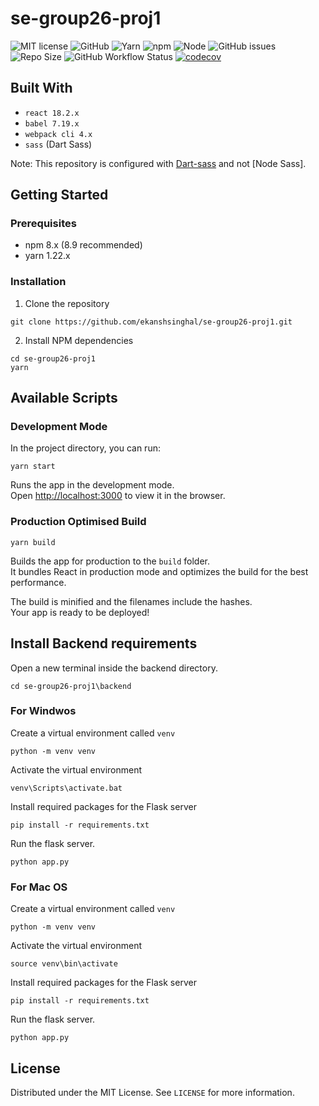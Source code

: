 # se-group26-proj1

![MIT license](https://img.shields.io/badge/License-MIT-green.svg)
![GitHub](https://img.shields.io/badge/Language-JavaScript-blue.svg)
![Yarn](https://img.shields.io/badge/Yarn-v1.22.19-yellow.svg)
![npm](https://img.shields.io/badge/npm-v8.9.0-yellow.svg)
![Node](https://img.shields.io/badge/node-v16.15.1-yellow.svg)
![GitHub issues](https://img.shields.io/github/issues/ekanshsinghal/se-group26-proj1)
![Repo Size](https://img.shields.io/github/repo-size/ekanshsinghal/se-group26-proj1?color=brightgreen)
![GitHub Workflow Status](https://img.shields.io/github/workflow/status/ekanshsinghal/se-group26-proj1/frontend-build)
[![codecov](https://codecov.io/github/ekanshsinghal/se-group26-proj1/branch/main/graph/badge.svg?token=fHCWUMUXXr)](https://codecov.io/github/ekanshsinghal/se-group26-proj1)

## Built With

-   `react 18.2.x`
-   `babel 7.19.x`
-   `webpack cli 4.x`
-   `sass` (Dart Sass)

Note: This repository is configured with [Dart-sass](https://github.com/sass/dart-sass) and not [Node Sass].

## Getting Started

### Prerequisites

-   npm 8.x (8.9 recommended)
-   yarn 1.22.x

### Installation

1. Clone the repository

```
git clone https://github.com/ekanshsinghal/se-group26-proj1.git
```

2. Install NPM dependencies

```
cd se-group26-proj1
yarn
```

## Available Scripts

### Development Mode

In the project directory, you can run:

```
yarn start
```

Runs the app in the development mode.\
Open [http://localhost:3000](http://localhost:3000) to view it in the browser.

### Production Optimised Build

```
yarn build
```

Builds the app for production to the `build` folder.\
It bundles React in production mode and optimizes the build for the best performance.

The build is minified and the filenames include the hashes.\
Your app is ready to be deployed!

## Install Backend requirements

Open a new terminal inside the backend directory.

```cd se-group26-proj1\backend```

### For Windwos
Create a virtual environment called `venv`
```
python -m venv venv
```

Activate the virtual environment
```
venv\Scripts\activate.bat
```

Install required packages for the Flask server
```
pip install -r requirements.txt
```

Run the flask server.
```
python app.py
```

### For Mac OS

Create a virtual environment called `venv`
```
python -m venv venv
```

Activate the virtual environment
```
source venv\bin\activate
```

Install required packages for the Flask server
```
pip install -r requirements.txt
```

Run the flask server.
```
python app.py
```


## License

Distributed under the MIT License. See `LICENSE` for more information.
